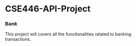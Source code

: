 # CSE446-API-Project

### Bank
This project will covers all the functionalities related to banking transactions.
   
